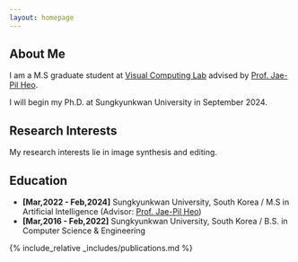 ```yaml
---
layout: homepage
---
```


## About Me

I am a M.S graduate student at [Visual Computing Lab](https://sites.google.com/site/vclabskku) advised by [Prof. Jae-Pil Heo](https://sites.google.com/site/jaepilheo).

I will begin my Ph.D. at Sungkyunkwan University in September 2024.

## Research Interests

My research interests lie in image synthesis and editing.

## Education

- **[Mar,2022 - Feb,2024]** Sungkyunkwan University, South Korea / M.S in Artificial Intelligence (Advisor: [Prof. Jae-Pil Heo](https://sites.google.com/site/jaepilheo))
- **[Mar,2016 - Feb,2022]** Sungkyunkwan University, South Korea / B.S. in Computer Science & Engineering

<!-- ## News

- **[Mar. 2024]** One paper about interactive generation is presented to [Arxiv](https://arxiv.org/).
- **[Feb. 2024]** One paper about human and object is accepted to [CVPR 2024](https://cvpr.thecvf.com/Conferences/2024).
- **[Aug. 2023]** One paper about interacting hand mesh recovery is accepted to [ICCVW 2023](https://iccv2023.thecvf.com/).
- **[Jul. 2023]** One paper about test-time adaptation is accepted to [ICCV 2023](https://iccv2023.thecvf.com/). -->

{% include_relative _includes/publications.md %}

